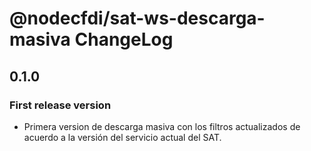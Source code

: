 # @nodecfdi/sat-ws-descarga-masiva ChangeLog

## 0.1.0

### First release version

- Primera version de descarga masiva con los filtros actualizados de acuerdo a la versión del servicio actual del SAT.
